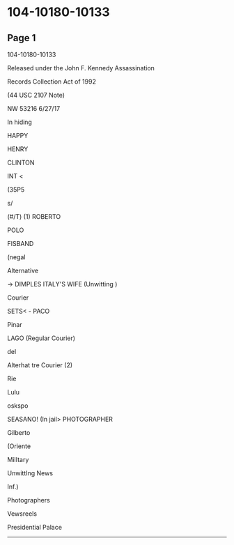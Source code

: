 # 104-10180-10133

## Page 1

104-10180-10133

Released under the John F. Kennedy Assassination

Records Collection Act of 1992

(44 USC 2107 Note)

NW 53216 6/27/17

In hiding

HAPPY

HENRY

CLINTON

INT <

(35P5

s/

(#/T) (1) ROBERTO

POLO

FISBAND

(negal

Alternative

→ DIMPLES ITALY'S WIFE (Unwitting )

Courier

SETS< - PACO

Pinar

LAGO (Regular Courier)

del

Alterhat tre Courier (2)

Rie

Lulu

oskspo

SEASANO! (In jail> PHOTOGRAPHER

Gilberto

(Oriente

MilItary

UnwittIng News

Inf.)

Photographers

Vewsreels

Presidential Palace

---

